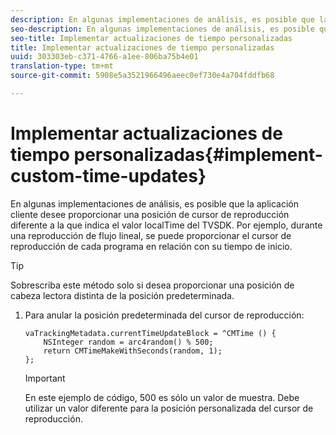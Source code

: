 ```yaml
---
description: En algunas implementaciones de análisis, es posible que la aplicación cliente desee proporcionar una posición de cursor de reproducción diferente a la que indica el valor localTime del TVSDK. Por ejemplo, durante una reproducción de flujo lineal, se puede proporcionar el cursor de reproducción de cada programa en relación con su tiempo de inicio.
seo-description: En algunas implementaciones de análisis, es posible que la aplicación cliente desee proporcionar una posición de cursor de reproducción diferente a la que indica el valor localTime del TVSDK. Por ejemplo, durante una reproducción de flujo lineal, se puede proporcionar el cursor de reproducción de cada programa en relación con su tiempo de inicio.
seo-title: Implementar actualizaciones de tiempo personalizadas
title: Implementar actualizaciones de tiempo personalizadas
uuid: 303303eb-c371-4766-a1ee-806ba75b4e01
translation-type: tm+mt
source-git-commit: 5908e5a3521966496aeec0ef730e4a704fddfb68

---
```



# Implementar actualizaciones de tiempo personalizadas{#implement-custom-time-updates}

En algunas implementaciones de análisis, es posible que la aplicación cliente desee proporcionar una posición de cursor de reproducción diferente a la que indica el valor localTime del TVSDK. Por ejemplo, durante una reproducción de flujo lineal, se puede proporcionar el cursor de reproducción de cada programa en relación con su tiempo de inicio.

>[!TIP]
>
>Sobrescriba este método solo si desea proporcionar una posición de cabeza lectora distinta de la posición predeterminada.

1. Para anular la posición predeterminada del cursor de reproducción:

   ```
   vaTrackingMetadata.currentTimeUpdateBlock = ^CMTime () { 
       NSInteger random = arc4random() % 500;  
       return CMTimeMakeWithSeconds(random, 1); 
   };
   ```

   >[!IMPORTANT]
   >
   >En este ejemplo de código, 500 es sólo un valor de muestra. Debe utilizar un valor diferente para la posición personalizada del cursor de reproducción.


